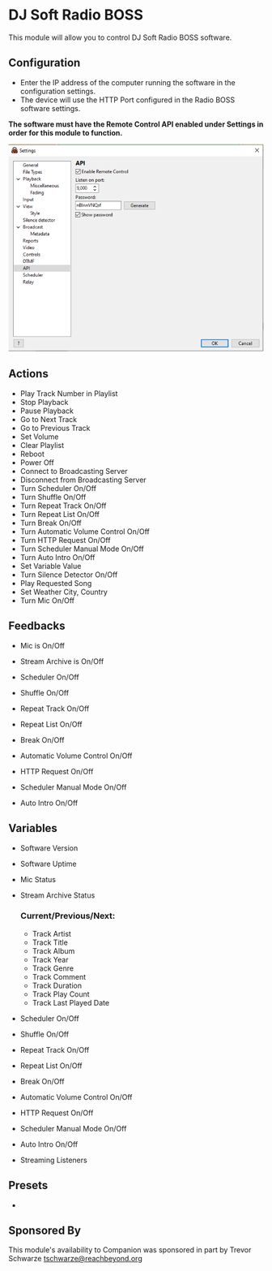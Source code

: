 # DJ Soft Radio BOSS
This module will allow you to control DJ Soft Radio BOSS software.

## Configuration
* Enter the IP address of the computer running the software in the configuration settings.
* The device will use the HTTP Port configured in the Radio BOSS software settings.

**The software must have the Remote Control API enabled under Settings in order for this module to function.**

![Setting](./settings.png)

## Actions

* Play Track Number in Playlist
* Stop Playback
* Pause Playback
* Go to Next Track
* Go to Previous Track
* Set Volume
* Clear Playlist
* Reboot
* Power Off
* Connect to Broadcasting Server
* Disconnect from Broadcasting Server
* Turn Scheduler On/Off
* Turn Shuffle On/Off
* Turn Repeat Track On/Off
* Turn Repeat List On/Off
* Turn Break On/Off
* Turn Automatic Volume Control On/Off
* Turn HTTP Request On/Off
* Turn Scheduler Manual Mode On/Off
* Turn Auto Intro On/Off
* Set Variable Value
* Turn Silence Detector On/Off
* Play Requested Song
* Set Weather City, Country
* Turn Mic On/Off

## Feedbacks

* Mic is On/Off
* Stream Archive is On/Off

* Scheduler On/Off
* Shuffle On/Off
* Repeat Track On/Off
* Repeat List On/Off
* Break On/Off
* Automatic Volume Control On/Off
* HTTP Request On/Off
* Scheduler Manual Mode On/Off
* Auto Intro On/Off

## Variables

* Software Version
* Software Uptime
* Mic Status
* Stream Archive Status

	### Current/Previous/Next:
	* Track Artist
	* Track Title
	* Track Album
	* Track Year
	* Track Genre
	* Track Comment
	* Track Duration
	* Track Play Count
	* Track Last Played Date

* Scheduler On/Off
* Shuffle On/Off
* Repeat Track On/Off
* Repeat List On/Off
* Break On/Off
* Automatic Volume Control On/Off
* HTTP Request On/Off
* Scheduler Manual Mode On/Off
* Auto Intro On/Off

* Streaming Listeners

## Presets

* 

## Sponsored By
This module's availability to Companion was sponsored in part by Trevor Schwarze <tschwarze@reachbeyond.org>